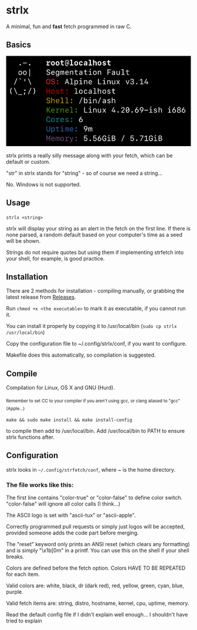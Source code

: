 # strlx
A minimal, fun and **fast** fetch programmed in raw C.

## Basics
![image](.github/IMG_3123.jpeg)

strlx prints a really silly message along with your fetch, which can be default or custom.

"str" in strlx stands for "string" - so of course we need a string...

No. Windows is not supported.

## Usage
`strlx <string>`

strlx will display your string as an alert in the fetch on the first line. If there is none parsed, a random default based on your computer's time as a seed will be shown.

Strings do not require quotes but using them if implementing strfetch into your shell, for example, is good practice. 

## Installation

There are 2 methods for installation - compiling manually, or grabbing the latest release from [Releases](https://github.com/stx3plus1/strfetch/releases/).

Run `chmod +x <the executable>` to mark it as executable, if you cannot run it.

You can install it properly by copying it to /usr/local/bin (`sudo cp strlx /usr/local/bin`)

Copy the configuration file to ~/.config/strlx/conf, if you want to configure.

Makefile does this automatically, so compilation is suggested.
 
## Compile
Compilation for Linux, OS X and GNU (Hurd).

<sub>Remember to set CC to your compiler if you aren't using gcc, or clang aliased to "gcc" (Apple...)</sub>

`make && sudo make install && make install-config`

to compile then add to /usr/local/bin. Add /usr/local/bin to PATH to ensure strlx functions after.

## Configuration

strlx looks in `~/.config/strfetch/conf`, where ~ is the home directory.

### The file works like this:

The first line contains "color-true" or "color-false" to define color switch. "color-false" will ignore all color calls (I think...)

The ASCII logo is set with "ascii-tux" or "ascii-apple".

Correctly programmed pull requests or simply just logos will be accepted, provided someone adds the code part before merging.

The "reset" keyword only prints an ANSI reset (which clears any formatting) and is simply "\x1b[0m" in a printf. You can use this on the shell if your shell breaks.

Colors are defined before the fetch option. Colors HAVE TO BE REPEATED for each item.

Valid colors are: white, black, dr (dark red), red, yellow, green, cyan, blue, purple.

Valid fetch items are: string, distro, hostname, kernel, cpu, uptime, memory.

Read the default config file if I didn't explain well enough... I shouldn't have tried to explain
